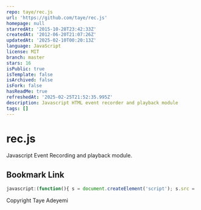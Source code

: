 ```yaml
---
repo: taye/rec.js
url: 'https://github.com/taye/rec.js'
homepage: null
starredAt: '2015-10-28T23:42:33Z'
createdAt: '2012-06-20T21:07:26Z'
updatedAt: '2025-02-10T00:20:13Z'
language: JavaScript
license: MIT
branch: master
stars: 16
isPublic: true
isTemplate: false
isArchived: false
isFork: false
hasReadMe: true
refreshedAt: '2025-02-25T21:52:35.995Z'
description: Javascript HTML event recorder and playback module
tags: []
---
```


rec.js
======

Javascript Event Recording and playback module.

Bookmark Link
-------------
```javascript
javascript:(function(){ s = document.createElement('script'); s.src = 'http://taye.me/rec.js/rec.js'; document.body.appendChild(s); }())
```




Copyright Taye Adeyemi


